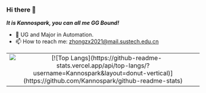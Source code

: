 ### Hi there 👋

***It is Kannospark, you can all me GG Bound!***

- 🔭 UG and Major in Automation.
- 📫 How to reach me: zhongzx2021@mail.sustech.edu.cn

<table width="100%"  border="0" cellpadding="0" cellspacing="0">
  <tr>
    <td align="center">
      <img align="left" src="https://github-readme-stats.vercel.app/api?username=Kannospark&show_icons=true&theme=dracula" />
      [![Top Langs](https://github-readme-stats.vercel.app/api/top-langs/?username=Kannospark&layout=donut-vertical)](https://github.com/Kannospark/github-readme-stats)
    </td>
  </tr>
</table>
